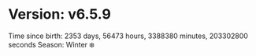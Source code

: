 # Version: v6.5.9
Time since birth: 2353 days, 56473 hours, 3388380 minutes, 203302800 seconds
Season: Winter ❄️
